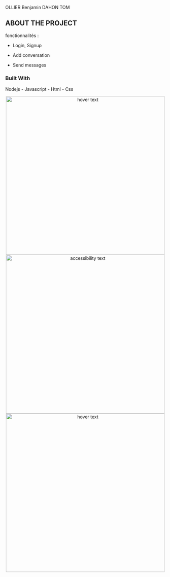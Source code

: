 <a name="discord-vuejs"></a>
OLLIER Benjamin
DAHON TOM

## ABOUT THE PROJECT
fonctionnalités :
- Login, Signup
* Add conversation
+ Send messages

### Built With
Nodejs - Javascript - Html - Css

<p align="center">
  <img src="./images/1.png" width="500" title="hover text">
  <img src="./images/2.png" width="500" alt="accessibility text">
  <img src="./images/3.png" width="500" title="hover text">
</p>
